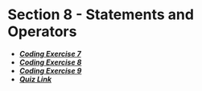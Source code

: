 # Section 8 - Statements and Operators

- [***Coding Exercise 7***](https://www.udemy.com/course/beginning-c-plus-plus-programming/learn/quiz/4467062#questions)
- [***Coding Exercise 8***](https://www.udemy.com/course/beginning-c-plus-plus-programming/learn/quiz/4467072#questions)
- [***Coding Exercise 9***](https://www.udemy.com/course/beginning-c-plus-plus-programming/learn/quiz/4469016#questions)
- [***Quiz Link***](https://www.udemy.com/course/beginning-c-plus-plus-programming/learn/quiz/4399280#questions)
